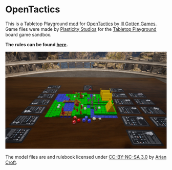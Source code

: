 # OpenTactics

This is a Tabletop Playground [mod](https://tabletopplayground.mod.io/open-tactics) for [OpenTactics](https://www.thingiverse.com/thing:2314248) by [Ill Gotten Games](https://www.illgottengames.net/). Game files were made by [Plasticity Studios](https://github.com/plasticity-studios/) for the [Tabletop Playground](https://tabletop-playground.com/) board game sandbox.

**The rules can be found [here](./OpenTacticsCoreRules.pdf).**

![Screenshot](./src/Thumbnail.jpg)

The model files are and rulebook licensed under [CC-BY-NC-SA 3.0](http://creativecommons.org/licenses/by-nc-sa/3.0/) by [Arian Croft](https://twitter.com/Dutchmogul).
